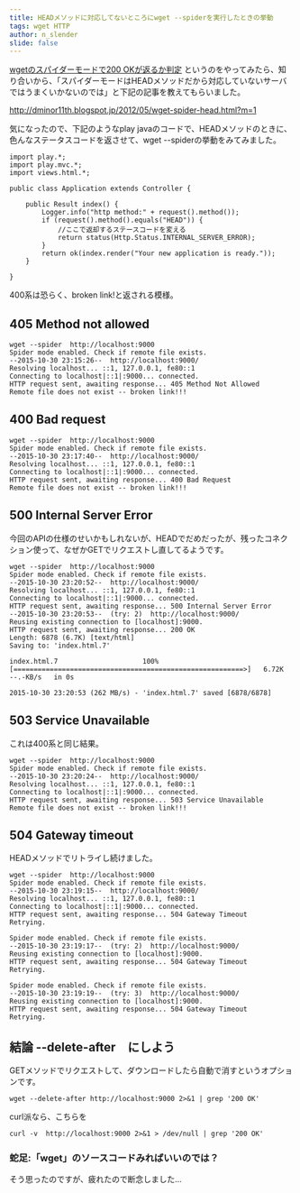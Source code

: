 ```yaml
---
title: HEADメソッドに対応してないところにwget --spiderを実行したときの挙動
tags: wget HTTP
author: n_slender
slide: false
---
```

[wgetのスパイダーモードで200 OKが返るか判定](http://qiita.com/n_slender/items/8b7b4292a11f9a1f8f88) というのをやってみたら、知り合いから、「スパイダーモードはHEADメソッドだから対応していないサーバではうまくいかないのでは」と下記の記事を教えてもらいました。

http://dminor11th.blogspot.jp/2012/05/wget-spider-head.html?m=1

気になったので、下記のようなplay javaのコードで、HEADメソッドのときに、色んなステータスコードを返させて、wget --spiderの挙動をみてみました。

```
import play.*;
import play.mvc.*;
import views.html.*;

public class Application extends Controller {

    public Result index() {
        Logger.info("http method:" + request().method());
        if (request().method().equals("HEAD")) {
            //ここで返却するステースコードを変える
            return status(Http.Status.INTERNAL_SERVER_ERROR); 
        }
        return ok(index.render("Your new application is ready."));
    }

}
```

400系は恐らく、broken link!と返される模様。

## 405 Method not allowed

```
wget --spider  http://localhost:9000
Spider mode enabled. Check if remote file exists.
--2015-10-30 23:15:26--  http://localhost:9000/
Resolving localhost... ::1, 127.0.0.1, fe80::1
Connecting to localhost|::1|:9000... connected.
HTTP request sent, awaiting response... 405 Method Not Allowed
Remote file does not exist -- broken link!!!

```

## 400 Bad request 

```
wget --spider  http://localhost:9000
Spider mode enabled. Check if remote file exists.
--2015-10-30 23:17:40--  http://localhost:9000/
Resolving localhost... ::1, 127.0.0.1, fe80::1
Connecting to localhost|::1|:9000... connected.
HTTP request sent, awaiting response... 400 Bad Request
Remote file does not exist -- broken link!!!
```

## 500 Internal Server Error 

今回のAPIの仕様のせいかもしれないが、HEADでだめだったが、残ったコネクション使って、なぜかGETでリクエストし直してるようです。

```
wget --spider  http://localhost:9000
Spider mode enabled. Check if remote file exists.
--2015-10-30 23:20:52--  http://localhost:9000/
Resolving localhost... ::1, 127.0.0.1, fe80::1
Connecting to localhost|::1|:9000... connected.
HTTP request sent, awaiting response... 500 Internal Server Error
--2015-10-30 23:20:53--  (try: 2)  http://localhost:9000/
Reusing existing connection to [localhost]:9000.
HTTP request sent, awaiting response... 200 OK
Length: 6878 (6.7K) [text/html]
Saving to: 'index.html.7'

index.html.7                     100%[=========================================================>]   6.72K  --.-KB/s   in 0s     

2015-10-30 23:20:53 (262 MB/s) - 'index.html.7' saved [6878/6878]
```

## 503 Service Unavailable

これは400系と同じ結果。

```
wget --spider  http://localhost:9000
Spider mode enabled. Check if remote file exists.
--2015-10-30 23:20:24--  http://localhost:9000/
Resolving localhost... ::1, 127.0.0.1, fe80::1
Connecting to localhost|::1|:9000... connected.
HTTP request sent, awaiting response... 503 Service Unavailable
Remote file does not exist -- broken link!!!
```

## 504 Gateway timeout

HEADメソッドでリトライし続けました。

```
wget --spider  http://localhost:9000
Spider mode enabled. Check if remote file exists.
--2015-10-30 23:19:15--  http://localhost:9000/
Resolving localhost... ::1, 127.0.0.1, fe80::1
Connecting to localhost|::1|:9000... connected.
HTTP request sent, awaiting response... 504 Gateway Timeout
Retrying.

Spider mode enabled. Check if remote file exists.
--2015-10-30 23:19:17--  (try: 2)  http://localhost:9000/
Reusing existing connection to [localhost]:9000.
HTTP request sent, awaiting response... 504 Gateway Timeout
Retrying.

Spider mode enabled. Check if remote file exists.
--2015-10-30 23:19:19--  (try: 3)  http://localhost:9000/
Reusing existing connection to [localhost]:9000.
HTTP request sent, awaiting response... 504 Gateway Timeout
Retrying.
```

## 結論 --delete-after　にしよう

GETメソッドでリクエストして、ダウンロードしたら自動で消すというオプションです。

```
wget --delete-after http://localhost:9000 2>&1 | grep '200 OK'
``` 

curl派なら、こちらを

```
curl -v  http://localhost:9000 2>&1 > /dev/null | grep '200 OK'
```

### 蛇足:「wget」のソースコードみればいいのでは？

そう思ったのですが、疲れたので断念しました...

